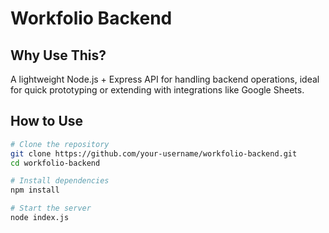 # Workfolio Backend

## Why Use This?

A lightweight Node.js + Express API for handling backend operations, ideal for quick prototyping or extending with integrations like Google Sheets.

## How to Use

```bash
# Clone the repository
git clone https://github.com/your-username/workfolio-backend.git
cd workfolio-backend

# Install dependencies
npm install

# Start the server
node index.js
